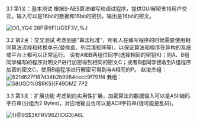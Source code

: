 3.1 第1关：基本测试
根据S-AES算法编写和调试程序，提供GUI解密支持用户交互。输入可以是16bit的数据和16bit的密钥，输出是16bit的密文。

![O0_YQ4`28P@9F)UGSF3V_%J](https://github.com/user-attachments/assets/079884d0-0e30-46f6-8c40-42760f7fdfa6)

3.2 第2关：交叉测试
考虑到是"算法标准"，所有人在编写程序的时候需要使用相同算法流程和转换单元(替换盒、列混淆矩阵等)，以保证算法和程序在异构的系统或平台上都可以正常运行。
设有A和B两组位同学(选择相同的密钥K)；则A、B组同学编写的程序对明文P进行加密得到相同的密文C；或者B组同学接收到A组程序加密的密文C，使用B组程序进行解密可得到与A相同的P。
赵浚杰组：
![621d627f187d34b2b9984cecc9f791f4](https://github.com/user-attachments/assets/61d1c474-5f74-44b0-a6e1-83c42f551005)
我组：
![58UGD%0$RK5({F49DMZ 7P2](https://github.com/user-attachments/assets/590a1a01-4161-4980-920d-a7632b759056)



3.3 第3关：扩展功能
考虑到向实用性扩展，加密算法的数据输入可以是ASII编码字符串(分组为2 Bytes)，对应地输出也可以是ACII字符串(很可能是乱码)。

![{}@9S$3KFRV96Z)IOG3}A6L](https://github.com/user-attachments/assets/cb013d79-b3c8-4e4e-8043-cfffedf5df27)

